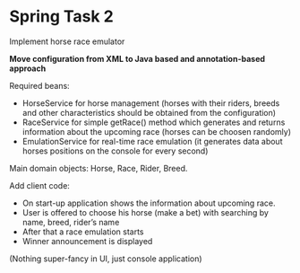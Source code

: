 # Spring Task 2
Implement horse race emulator

**Move configuration from XML to Java based and annotation-based approach**

Required beans:

* HorseService for horse management (horses with their riders, breeds and other characteristics should be obtained from the configuration)
* RaceService for simple getRace() method which generates and returns information about the upcoming race (horses can be choosen randomly)
* EmulationService for real-time race emulation (it generates data about horses positions on the console for every second)

Main domain objects: Horse, Race, Rider, Breed.

Add client code:

* On start-up application shows the information about upcoming race.
* User is offered to choose his horse (make a bet) with searching by name, breed, rider’s name
* After that a race emulation starts
* Winner announcement is displayed

(Nothing super-fancy in UI, just console application)